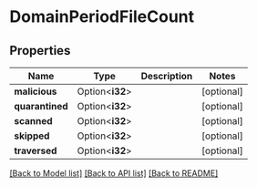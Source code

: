 # DomainPeriodFileCount

## Properties

Name | Type | Description | Notes
------------ | ------------- | ------------- | -------------
**malicious** | Option<**i32**> |  | [optional]
**quarantined** | Option<**i32**> |  | [optional]
**scanned** | Option<**i32**> |  | [optional]
**skipped** | Option<**i32**> |  | [optional]
**traversed** | Option<**i32**> |  | [optional]

[[Back to Model list]](../README.md#documentation-for-models) [[Back to API list]](../README.md#documentation-for-api-endpoints) [[Back to README]](../README.md)


